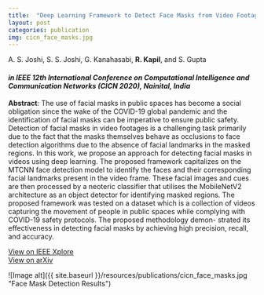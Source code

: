 ```yaml
---
title:  "Deep Learning Framework to Detect Face Masks from Video Footage"
layout: post
categories: publication
img: cicn_face_masks.jpg
---
```

<!-- Aniruddha S. Joshi, Shreyas S. Joshi, Goutham Kanahasabi, **Rudraksh Kapil**, and Savyasachi Gupta -->
A. S. Joshi, S. S. Joshi, G. Kanahasabi, **R. Kapil**, and S. Gupta

#### *in IEEE 12th International Conference on Computational Intelligence and Communication Networks (CICN 2020), Nainital, India*


**Abstract**: The use of facial masks in public spaces has become a social obligation since the wake of the COVID-19 global pandemic and the identification of facial masks can be imperative to ensure public safety. Detection of facial masks in video footages is a challenging task primarily due to the fact that the masks themselves behave as occlusions to face detection algorithms due to the absence of facial landmarks in the masked regions. In this work, we propose an approach for detecting facial masks in videos using deep learning. The proposed framework capitalizes on the MTCNN face detection model to identify the faces and their corresponding facial landmarks present in the video frame. These facial images and cues are then processed by a neoteric classifier that utilises the MobileNetV2 architecture as an object detector for identifying masked regions. The proposed framework was tested on a dataset which is a collection of videos capturing the movement of people in public spaces while complying with COVID-19 safety protocols. The proposed methodology demon- strated its effectiveness in detecting facial masks by achieving high precision, recall, and accuracy.

<div class="button-container">
  <div class="more"><a href="https://ieeexplore.ieee.org/document/9242625">View on IEEE Xplore</a></div>
  <div class="more"><a href="https://arxiv.org/abs/2011.02371">View on arXiv</a></div>
</div>


![Image alt]({{ site.baseurl }}/resources/publications/cicn_face_masks.jpg "Face Mask Detection Results")
<!-- <div style="border-radius: 30px; border-color:rgb(1,160,73);width:99%;margin-top:10px">
  <img src="{{ site.baseurl }}/resources/publications/{{ page.img }}"/>
</div> -->